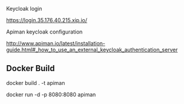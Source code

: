 
Keycloak login

https://login.35.176.40.215.xip.io/

Apiman keycloak configuration

http://www.apiman.io/latest/installation-guide.html#_how_to_use_an_external_keycloak_authentication_server

## Docker Build

 docker build . -t apiman

  docker run -d -p 8080:8080 apiman